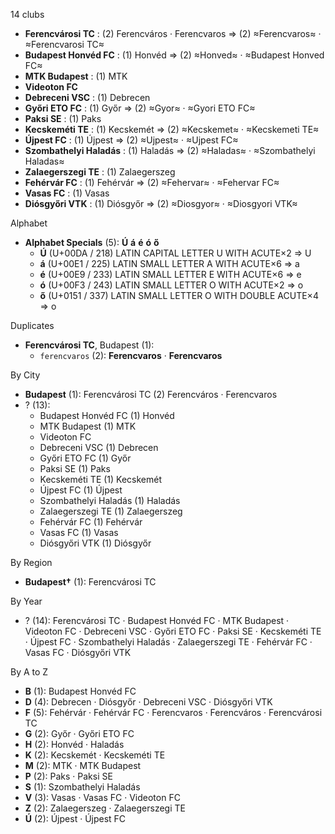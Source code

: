 14 clubs

- **Ferencvárosi TC** : (2) Ferencváros · Ferencvaros ⇒ (2) ≈Ferencvaros≈ · ≈Ferencvarosi TC≈
- **Budapest Honvéd FC** : (1) Honvéd ⇒ (2) ≈Honved≈ · ≈Budapest Honved FC≈
- **MTK Budapest** : (1) MTK
- **Videoton FC**
- **Debreceni VSC** : (1) Debrecen
- **Győri ETO FC** : (1) Győr ⇒ (2) ≈Gyor≈ · ≈Gyori ETO FC≈
- **Paksi SE** : (1) Paks
- **Kecskeméti TE** : (1) Kecskemét ⇒ (2) ≈Kecskemet≈ · ≈Kecskemeti TE≈
- **Újpest FC** : (1) Újpest ⇒ (2) ≈Ujpest≈ · ≈Ujpest FC≈
- **Szombathelyi Haladás** : (1) Haladás ⇒ (2) ≈Haladas≈ · ≈Szombathelyi Haladas≈
- **Zalaegerszegi TE** : (1) Zalaegerszeg
- **Fehérvár FC** : (1) Fehérvár ⇒ (2) ≈Fehervar≈ · ≈Fehervar FC≈
- **Vasas FC** : (1) Vasas
- **Diósgyőri VTK** : (1) Diósgyőr ⇒ (2) ≈Diosgyor≈ · ≈Diosgyori VTK≈




Alphabet

- **Alphabet Specials** (5):  **Ú**  **á**  **é**  **ó**  **ő** 
  - **Ú** (U+00DA / 218) LATIN CAPITAL LETTER U WITH ACUTE×2 ⇒ U
  - **á** (U+00E1 / 225) LATIN SMALL LETTER A WITH ACUTE×6 ⇒ a
  - **é** (U+00E9 / 233) LATIN SMALL LETTER E WITH ACUTE×6 ⇒ e
  - **ó** (U+00F3 / 243) LATIN SMALL LETTER O WITH ACUTE×2 ⇒ o
  - **ő** (U+0151 / 337) LATIN SMALL LETTER O WITH DOUBLE ACUTE×4 ⇒ o




Duplicates

- **Ferencvárosi TC**, Budapest (1):
  - `ferencvaros` (2): **Ferencvaros** · **Ferencvaros**




By City

- **Budapest** (1): Ferencvárosi TC  (2) Ferencváros · Ferencvaros
- ? (13): 
  - Budapest Honvéd FC  (1) Honvéd
  - MTK Budapest  (1) MTK
  - Videoton FC 
  - Debreceni VSC  (1) Debrecen
  - Győri ETO FC  (1) Győr
  - Paksi SE  (1) Paks
  - Kecskeméti TE  (1) Kecskemét
  - Újpest FC  (1) Újpest
  - Szombathelyi Haladás  (1) Haladás
  - Zalaegerszegi TE  (1) Zalaegerszeg
  - Fehérvár FC  (1) Fehérvár
  - Vasas FC  (1) Vasas
  - Diósgyőri VTK  (1) Diósgyőr




By Region

- **Budapest†** (1):   Ferencvárosi TC




By Year

- ? (14):   Ferencvárosi TC · Budapest Honvéd FC · MTK Budapest · Videoton FC · Debreceni VSC · Győri ETO FC · Paksi SE · Kecskeméti TE · Újpest FC · Szombathelyi Haladás · Zalaegerszegi TE · Fehérvár FC · Vasas FC · Diósgyőri VTK






By A to Z

- **B** (1): Budapest Honvéd FC
- **D** (4): Debrecen · Diósgyőr · Debreceni VSC · Diósgyőri VTK
- **F** (5): Fehérvár · Fehérvár FC · Ferencvaros · Ferencváros · Ferencvárosi TC
- **G** (2): Győr · Győri ETO FC
- **H** (2): Honvéd · Haladás
- **K** (2): Kecskemét · Kecskeméti TE
- **M** (2): MTK · MTK Budapest
- **P** (2): Paks · Paksi SE
- **S** (1): Szombathelyi Haladás
- **V** (3): Vasas · Vasas FC · Videoton FC
- **Z** (2): Zalaegerszeg · Zalaegerszegi TE
- **Ú** (2): Újpest · Újpest FC




